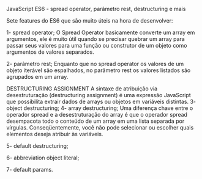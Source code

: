 JavaScript ES6 - spread operator, parâmetro rest, destructuring e mais

Sete features do ES6 que são muito úteis na hora de desenvolver:

1- spread operator;
O Spread Operator basicamente converte um array em argumentos, ele é muito útil quando se precisar quebrar um array para passar seus valores para uma função ou construtor de um objeto como argumentos de valores separados.

2- parâmetro rest;
Enquanto que no spread operator os valores de um objeto iterável são espalhados, no parâmetro rest os valores listados são agrupados em um array.

DESTRUCTURING ASSIGNMENT
A sintaxe de atribuição via desestruturação (destructuring assignment) é uma expressão JavaScript que possibilita extrair dados de arrays ou objetos em variáveis distintas.
3- object destructuring;
4- array destructuring;
Uma diferença chave entre o operador spread e a desestruturação do array é que o operador spread desempacota todo o conteúdo de um array em uma lista separada por vírgulas. Conseqüentemente, você não pode selecionar ou escolher quais elementos deseja atribuir às variáveis.

5- default destructuring;

6- abbreviation object literal;

7- default params.
